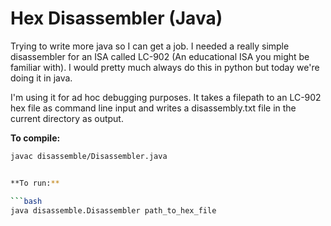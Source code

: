 # Hex Disassembler (Java)

Trying to write more java so I can get a job. 
I needed a really simple disassembler for an ISA called LC-902 (An educational ISA you might be familiar with). 
I would pretty much always do this in python but today we're doing it in java. 

I'm using it for ad hoc debugging purposes. It takes a filepath to an LC-902 hex file as command line input and writes a disassembly.txt file in the current directory as output.

**To compile:**

```bash
javac disassemble/Disassembler.java


**To run:**

```bash
java disassemble.Disassembler path_to_hex_file

